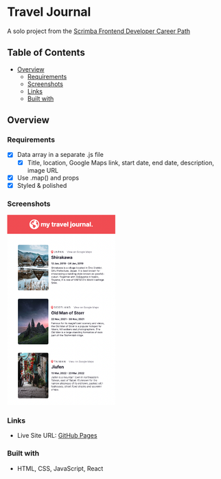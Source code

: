 # Travel Journal

A solo project from the [Scrimba Frontend Developer Career Path](https://scrimba.com/learn/frontend)

## Table of Contents

- [Overview](#overview)
  - [Requirements](#requirements)
  - [Screenshots](#screenshots)
  - [Links](#links)
  - [Built with](#built-with)

## Overview

### Requirements

- [x] Data array in a separate .js file
    - [x] Title, location, Google Maps link, start date, end date, description, image URL

- [x] Use .map() and props
- [x] Styled & polished

### Screenshots
<img src="./src/img/travel-journal-ss.png" alt="BBQ Splash Page - Mobile" width="50%"/>

### Links

- Live Site URL: [GitHub Pages](https://xchristinawu.github.io/travel-journal/)

### Built with

- HTML, CSS, JavaScript, React
